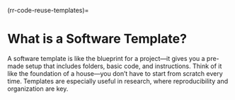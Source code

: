 (rr-code-reuse-templates)=

# What is a Software Template?

A software template is like the blueprint for a project—it gives you a pre-made setup that includes folders, basic code, and instructions. Think of it like the foundation of a house—you don’t have to start from scratch every time. Templates are especially useful in research, where reproducibility and organization are key.

